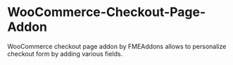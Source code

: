# WooCommerce-Checkout-Page-Addon
WooCommerce checkout page addon by FMEAddons allows to personalize checkout form by adding various fields. 
